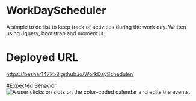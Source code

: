 # WorkDayScheduler
A simple to do list to keep track of activities during the work day. Written using Jquery, bootstrap and moment.js

# Deployed URL
https://bashar147258.github.io/WorkDayScheduler/

#Expected Behavior
![A user clicks on slots on the color-coded calendar and edits the events.](.05-third-party-apis-homework-demo.gif)

